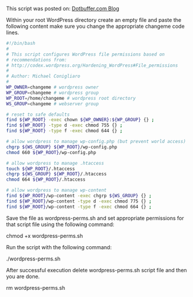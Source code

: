 This script was posted on: [Dotbuffer.com Blog](http://dotbuffer.com/script-configure-wordpress-permissions/)

Within your root WordPress directory create an empty file and paste the following content make sure you change the appropriate changeme code lines.

```bash
#!/bin/bash
#
# This script configures WordPress file permissions based on 
# recommendations from:
# http://codex.wordpress.org/Hardening_WordPress#File_permissions
#
# Author: Michael Conigliaro
#
WP_OWNER=changeme # wordpress owner
WP_GROUP=changeme # wordpress group
WP_ROOT=/home/changeme # wordpress root directory
WS_GROUP=changeme # webserver group

# reset to safe defaults
find ${WP_ROOT} -exec chown ${WP_OWNER}:${WP_GROUP} {} ;
find ${WP_ROOT} -type d -exec chmod 755 {} ;
find ${WP_ROOT} -type f -exec chmod 644 {} ;

# allow wordpress to manage wp-config.php (but prevent world access)
chgrp ${WS_GROUP} ${WP_ROOT}/wp-config.php
chmod 660 ${WP_ROOT}/wp-config.php

# allow wordpress to manage .htaccess
touch ${WP_ROOT}/.htaccess
chgrp ${WS_GROUP} ${WP_ROOT}/.htaccess
chmod 664 ${WP_ROOT}/.htaccess

# allow wordpress to manage wp-content
find ${WP_ROOT}/wp-content -exec chgrp ${WS_GROUP} {} ;
find ${WP_ROOT}/wp-content -type d -exec chmod 775 {} ;
find ${WP_ROOT}/wp-content -type f -exec chmod 664 {} ;
```
Save the file as wordpress-perms.sh and set appropriate permissions for that script file using the following command:

chmod +x wordpress-perms.sh

Run the script with the following command:

./wordpress-perms.sh

After successful execution delete wordpress-perms.sh script file and then you are done.

rm wordpress-perms.sh
